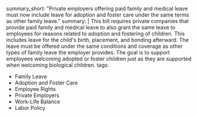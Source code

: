 summary_short: "Private employers offering paid family and medical leave must now include leave for adoption and foster care under the same terms as other family leave."
summary: |
  This bill requires private companies that provide paid family and medical leave to also grant the same leave to employees for reasons related to adoption and fostering of children. This includes leave for the child's birth, placement, and bonding afterward. The leave must be offered under the same conditions and coverage as other types of family leave the employer provides. The goal is to support employees welcoming adopted or foster children just as they are supported when welcoming biological children.
tags:
  - Family Leave
  - Adoption and Foster Care
  - Employee Rights
  - Private Employers
  - Work-Life Balance
  - Labor Policy
